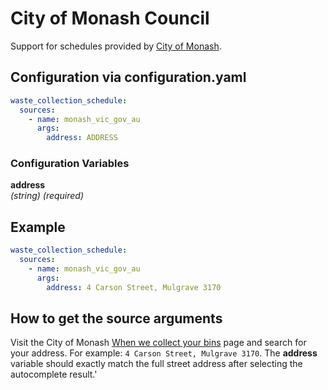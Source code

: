 # City of Monash Council

Support for schedules provided by [City of Monash](https://www.monash.vic.gov.au/Waste-Sustainability/Bin-Collection/When-we-collect-your-bins).

## Configuration via configuration.yaml

```yaml
waste_collection_schedule:
  sources:
    - name: monash_vic_gov_au
      args:
        address: ADDRESS
```

### Configuration Variables

**address**  
*(string) (required)*

## Example

```yaml
waste_collection_schedule:
  sources:
    - name: monash_vic_gov_au
      args:
        address: 4 Carson Street, Mulgrave 3170
```

## How to get the source arguments

Visit the City of Monash [When we collect your bins](https://www.monash.vic.gov.au/Waste-Sustainability/Bin-Collection/When-we-collect-your-bins) page and search for your address. For example: ```4 Carson Street, Mulgrave 3170```. The **address** variable should exactly match the full street address after selecting the autocomplete result.'
